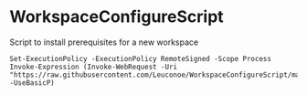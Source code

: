# WorkspaceConfigureScript
Script to install prerequisites for a new workspace

```
Set-ExecutionPolicy -ExecutionPolicy RemoteSigned -Scope Process
Invoke-Expression (Invoke-WebRequest -Uri "https://raw.githubusercontent.com/Leuconoe/WorkspaceConfigureScript/main/WorkspaceConfigureScript.ps1" -UseBasicP)
```
